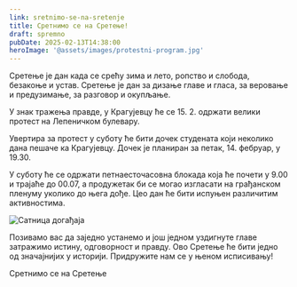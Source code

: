 ```yaml
---
link: sretnimo-se-na-sretenje
title: Сретнимо се на Сретење!
draft: spremno
pubDate: 2025-02-13T14:38:00
heroImage: '@assets/images/protestni-program.jpg'
---
```

Сретење је дан када се срећу зима и лето, ропство и слобода, безакоње и устав. Сретење је дан за дизање главе и гласа, за веровање и предузимање, за разговор и окупљање.

У знак тражења правде, у Крагујевцу ће се 15. 2. одржати велики протест на Лепеничком булевару.

Увертира за протест у суботу ће бити дочек студената који неколико дана пешаче ка Крагујевцу. Дочек је планиран за петак, 14. фебруар, у 19.30.

У суботу ће се одржати петнаесточасовна блокада која ће почети у 9.00 и трајаће до 00.07, а продужетак би се могао изгласати на грађанском пленуму уколико до њега дође. Цео дан ће бити испуњен различитим активностима.

![Сатница догађаја](@assets/images/sretenje-satnica.jpeg)

Позивамо вас да заједно устанемо и још једном уздигнуте главе затражимо истину, одговорност и правду. Ово Сретење ће бити једно од значајнијих у историји. Придружите нам се у њеном исписивању!

Сретнимо се на Сретење

